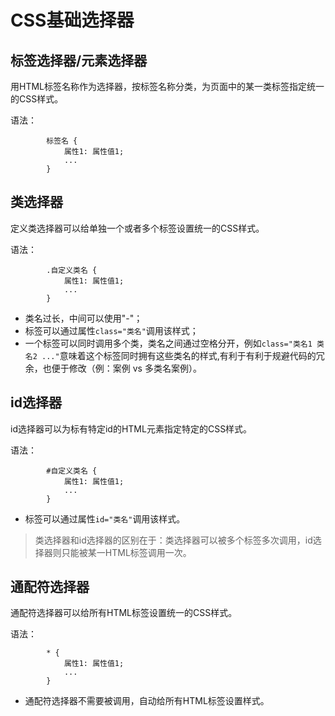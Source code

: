 # CSS基础选择器
## 标签选择器/元素选择器
用HTML标签名称作为选择器，按标签名称分类，为页面中的某一类标签指定统一的CSS样式。

语法：
```
        标签名 {
            属性1: 属性值1;
            ...
        }
```

## 类选择器
定义类选择器可以给单独一个或者多个标签设置统一的CSS样式。

语法：
```
        .自定义类名 {
            属性1: 属性值1;
            ...
        }
```
- 类名过长，中间可以使用"-"；
- 标签可以通过属性`class="类名"`调用该样式；
- 一个标签可以同时调用多个类，类名之间通过空格分开，例如`class="类名1 类名2 ..."`意味着这个标签同时拥有这些类名的样式,有利于有利于规避代码的冗余，也便于修改（例：案例 vs 多类名案例）。

## id选择器

id选择器可以为标有特定id的HTML元素指定特定的CSS样式。

语法：
```
        #自定义类名 {
            属性1: 属性值1;
            ...
        }
```
- 标签可以通过属性`id="类名"`调用该样式。

> 类选择器和id选择器的区别在于：类选择器可以被多个标签多次调用，id选择器则只能被某一HTML标签调用一次。

## 通配符选择器
通配符选择器可以给所有HTML标签设置统一的CSS样式。

语法：
```
        * {
            属性1: 属性值1;
            ...
        }
```
- 通配符选择器不需要被调用，自动给所有HTML标签设置样式。
